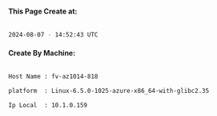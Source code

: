 
   
#### This Page Create at:

```bash

2024-08-07 - 14:52:43 UTC

```

#### Create By Machine:

```bash

Host Name : fv-az1014-818

platform  : Linux-6.5.0-1025-azure-x86_64-with-glibc2.35

Ip Local  : 10.1.0.159

```

